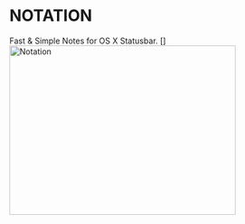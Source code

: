 # NOTATION
Fast & Simple Notes for OS X Statusbar.
[<img src="http://f.cl.ly/items/2N0m2i3L2T0Z0A2E0O0V/git_notation.png" width="400" height="300" alt="Notation" align="left" />]
